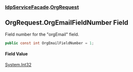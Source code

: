 ### [IdpServiceFacade](../index.md 'IdpServiceFacade').[OrgRequest](index.md 'IdpServiceFacade\.OrgRequest')

## OrgRequest\.OrgEmailFieldNumber Field

Field number for the "orgEmail" field\.

```csharp
public const int OrgEmailFieldNumber = 1;
```

#### Field Value
[System\.Int32](https://learn.microsoft.com/en-us/dotnet/api/system.int32 'System\.Int32')